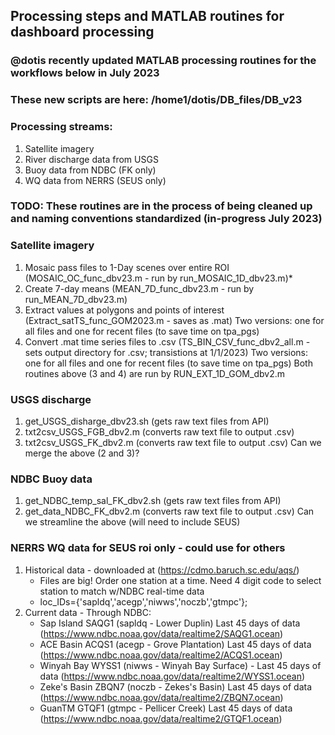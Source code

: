 ## Processing steps and MATLAB routines for dashboard processing

### @dotis recently updated MATLAB processing routines for the workflows below in July 2023
### These new scripts are here: /home1/dotis/DB_files/DB_v23

### Processing streams:
1. Satellite imagery
2. River discharge data from USGS
3. Buoy data from NDBC (FK only)
4. WQ data from NERRS (SEUS only)

### TODO: These routines are in the process of being cleaned up and naming conventions standardized (in-progress July 2023)

### Satellite imagery 
1. Mosaic pass files to 1-Day scenes over entire ROI (MOSAIC_OC_func_dbv23.m - run by run_MOSAIC_1D_dbv23.m)*
2. Create 7-day means (MEAN_7D_func_dbv23.m - run by run_MEAN_7D_dbv23.m)
3. Extract values at polygons and points of interest (Extract_satTS_func_GOM2023.m - saves as .mat)
  Two versions: one for all files and one for recent files (to save time on tpa_pgs)
4. Convert .mat time series files to .csv (TS_BIN_CSV_func_dbv2_all.m - sets output directory for .csv; transistions at 1/1/2023)
  Two versions: one for all files and one for recent files (to save time on tpa_pgs)
  Both routines above (3 and 4) are run by RUN_EXT_1D_GOM_dbv2.m

### USGS discharge
1. get_USGS_disharge_dbv23.sh (gets raw text files from API)
2. txt2csv_USGS_FGB_dbv2.m (converts raw text file to output .csv)
3. txt2csv_USGS_FK_dbv2.m (converts raw text file to output .csv)
Can we merge the above (2 and 3)?

### NDBC Buoy data
1. get_NDBC_temp_sal_FK_dbv2.sh (gets raw text files from API)
2. get_data_NDBC_FK_dbv2.m (converts raw text file to output .csv)
Can we streamline the above (will need to include SEUS)

### NERRS WQ data for SEUS roi only - could use for others
1. Historical data - downloaded at (https://cdmo.baruch.sc.edu/aqs/)
   - Files are big! Order one station at a time. Need 4 digit code to select station to match w/NDBC real-time data
   - loc_IDs={'sapldq','acegp','niwws','noczb','gtmpc'};
2. Current data - Through NDBC: 
   - Sap Island SAQG1 (sapldq - Lower Duplin) Last 45 days of data (https://www.ndbc.noaa.gov/data/realtime2/SAQG1.ocean)
   - ACE Basin ACQS1 (acegp - Grove Plantation) Last 45 days of data (https://www.ndbc.noaa.gov/data/realtime2/ACQS1.ocean)
   - Winyah Bay WYSS1 (niwws - Winyah Bay Surface) - Last 45 days of data (https://www.ndbc.noaa.gov/data/realtime2/WYSS1.ocean)
   - Zeke's Basin ZBQN7 (noczb - Zekes's Basin) Last 45 days of data (https://www.ndbc.noaa.gov/data/realtime2/ZBQN7.ocean)
   - GuanTM GTQF1 (gtmpc - Pellicer Creek) Last 45 days of data (https://www.ndbc.noaa.gov/data/realtime2/GTQF1.ocean)





